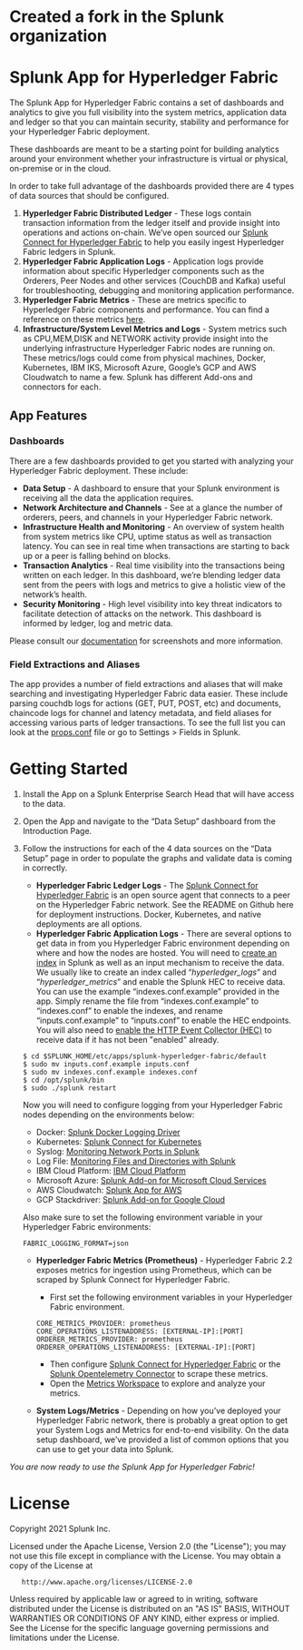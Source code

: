 # Created a fork in the Splunk organization

# Splunk App for Hyperledger Fabric

The Splunk App for Hyperledger Fabric contains a set of dashboards and analytics to give you full visibility into the system metrics, application data and ledger so that you can maintain security, stability and performance for your Hyperledger Fabric deployment.  

These dashboards are meant to be a starting point for building analytics around your environment whether your infrastructure is virtual or physical, on-premise or in the cloud.

In order to take full advantage of the dashboards provided there are 4 types of data sources that should be configured.

  1. **Hyperledger Fabric Distributed Ledger** - These logs contain transaction information from the ledger itself and provide insight into operations and actions on-chain. We’ve open sourced our [Splunk Connect for Hyperledger Fabric](https://github.com/splunk/fabric-logger) to help you easily ingest Hyperledger Fabric ledgers in Splunk.
  2. **Hyperledger Fabric Application Logs** - Application logs provide information about specific Hyperledger components such as the Orderers, Peer Nodes and other services (CouchDB and Kafka) useful for troubleshooting, debugging and monitoring application performance.
  3. **Hyperledger Fabric Metrics** - These are metrics specific to Hyperledger Fabric components and performance. You can find a reference on these metrics [here](https://hyperledger-fabric.readthedocs.io/en/release-2.2/metrics_reference.html).
  4. **Infrastructure/System Level Metrics and Logs** - System metrics such as CPU,MEM,DISK and NETWORK activity provide insight into the underlying infrastructure Hyperledger Fabric nodes are running on.  These metrics/logs could come from physical machines, Docker, Kubernetes, IBM IKS, Microsoft Azure, Google’s GCP and AWS Cloudwatch to name a few.  Splunk has different Add-ons and connectors for each.  

## App Features

### Dashboards
There are a few dashboards provided to get you started with analyzing your Hyperledger Fabric deployment. These include:
  * **Data Setup** - A dashboard to ensure that your Splunk environment is receiving all the data the application requires.
  * **Network Architecture and Channels** - See at a glance the number of orderers, peers, and channels in your Hyperledger Fabric network.
  * **Infrastructure Health and Monitoring** - An overview of system health from system metrics like CPU, uptime status as well as transaction latency. You can see in real time when transactions are starting to back up or a peer is falling behind on blocks.
  * **Transaction Analytics** - Real time visibility into the transactions being written on each ledger. In this dashboard, we’re blending ledger data sent from the peers with logs and metrics to give a holistic view of the network’s health.
  * **Security Monitoring** - High level visibility into key threat indicators to facilitate detection of attacks on the network. This dashboard is informed by ledger, log and metric data.

Please consult our [documentation](https://www.splunkdlt.com/fabric/splunk-app-for-fabric) for screenshots and more information.

### Field Extractions and Aliases
The app provides a number of field extractions and aliases that will make searching and investigating Hyperledger Fabric data easier. These include parsing couchdb logs for actions (GET, PUT, POST, etc) and documents, chaincode logs for channel and latency metadata, and field aliases for accessing various parts of ledger transactions. To see the full list you can look at the [props.conf](https://github.com/splunkdlt/splunk-hyperledger-fabric/blob/main/default/props.conf) file or go to Settings > Fields in Splunk.

# Getting Started

1. Install the App on a Splunk Enterprise Search Head that will have access to the data.  
2. Open the App and navigate to the “Data Setup” dashboard from the Introduction Page.
3. Follow the instructions for each of the 4 data sources on the “Data Setup” page in order to populate the graphs and validate data is coming in correctly. 
    * **Hyperledger Fabric Ledger Logs** - The [Splunk Connect for Hyperledger Fabric](https://github.com/splunk/fabric-logger) is an open source agent that connects to a peer on the Hyperledger Fabric network. See the README on Github here for deployment instructions. Docker, Kubernetes, and native deployments are all options.
    * **Hyperledger Fabric Application Logs** - There are several options to get data in from you Hyperledger Fabric environment depending on where and how the nodes are hosted.  You will need to [create an index](https://docs.splunk.com/Documentation/Splunk/latest/Indexer/Setupmultipleindexes) in Splunk as well as an input mechanism to receive the data.  We usually like to create an index called “*hyperledger_logs*” and “*hyperledger_metrics*” and enable the Splunk HEC to receive data.  You can use the example “indexes.conf.example” provided in the app.  Simply rename the file from “indexes.conf.example” to “indexes.conf” to enable the indexes, and rename “inputs.conf.example” to “inputs.conf” to enable the HEC endpoints. You will also need to [enable the HTTP Event Collector (HEC)](https://docs.splunk.com/Documentation/Splunk/7.3.0/Data/UsetheHTTPEventCollector#Configure_HTTP_Event_Collector_on_Splunk_Enterprise) to receive data if it has not been "enabled" already.  
    ```
    $ cd $SPLUNK_HOME/etc/apps/splunk-hyperledger-fabric/default
    $ sudo mv inputs.conf.example inputs.conf
    $ sudo mv indexes.conf.example indexes.conf
    $ cd /opt/splunk/bin
    $ sudo ./splunk restart
    ```
      Now you will need to configure logging from your Hyperledger Fabric nodes depending on the environments below:
      - Docker: [Splunk Docker Logging Driver](https://docs.docker.com/config/containers/logging/splunk/)
      - Kubernetes: [Splunk Connect for Kubernetes](https://github.com/splunk/splunk-connect-for-kubernetes)
      - Syslog: [Monitoring Network Ports in Splunk](https://docs.splunk.com/Documentation/Splunk/latest/Data/Monitornetworkports)
      - Log File: [Monitoring Files and Directories with Splunk]( https://docs.splunk.com/Documentation/Splunk/latest/Data/MonitorfilesanddirectorieswithSplunkWeb)
      - IBM Cloud Platform: [IBM Cloud Platform](https://www.ibm.com/blogs/bluemix/2019/02/solving-business-problems-with-splunk-on-ibm-cloud-kubernetes-service/)
      - Microsoft Azure: [Splunk Add-on for Microsoft Cloud Services](https://splunkbase.splunk.com/app/3110/)
      - AWS Cloudwatch: [Splunk App for AWS](https://splunkbase.splunk.com/app/1274/)
      - GCP Stackdriver: [Splunk Add-on for Google Cloud](https://splunkbase.splunk.com/app/3088/)
     
    Also make sure to set the following environment variable in your Hyperledger Fabric environments:
    ```
    FABRIC_LOGGING_FORMAT=json
    ``` 
    * **Hyperledger Fabric Metrics (Prometheus)** - Hyperledger Fabric 2.2 exposes metrics for ingestion using Prometheus, which can be scraped by Splunk Connect for Hyperledger Fabric.
      - First set the following environment variables in your Hyperledger Fabric environment.
      ```
      CORE_METRICS_PROVIDER: prometheus
      CORE_OPERATIONS_LISTENADDRESS: [EXTERNAL-IP]:[PORT]
      ORDERER_METRICS_PROVIDER: prometheus
      ORDERER_OPERATIONS_LISTENADDRESS: [EXTERNAL-IP]:[PORT]
      ```
      - Then configure [Splunk Connect for Hyperledger Fabric](https://github.com/splunk/fabric-logger) or the [Splunk Opentelemetry Connector](https://github.com/signalfx/splunk-otel-collector) to scrape these metrics.
      - Open the [Metrics Workspace](https://docs.splunk.com/Documentation/SMW/latest/Use/Launch) to explore and analyze your metrics.
  
   * **System Logs/Metrics** - Depending on how you’ve deployed your Hyperledger Fabric network, there is probably a great option to get your System Logs and Metrics for end-to-end visibility. On the data setup dashboard, we’ve provided a list of common options that you can use to get your data into Splunk. 
   
*You are now ready to use the Splunk App for Hyperledger Fabric!*

# License

Copyright 2021 Splunk Inc.

Licensed under the Apache License, Version 2.0 (the "License");
you may not use this file except in compliance with the License.
You may obtain a copy of the License at

       http://www.apache.org/licenses/LICENSE-2.0

Unless required by applicable law or agreed to in writing, software
distributed under the License is distributed on an "AS IS" BASIS,
WITHOUT WARRANTIES OR CONDITIONS OF ANY KIND, either express or implied.
See the License for the specific language governing permissions and
limitations under the License.
